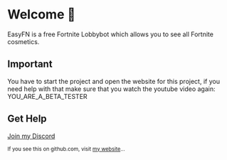 # Welcome 🥳

EasyFN is a free Fortnite Lobbybot which allows you to see all Fortnite cosmetics.  

## Important
You have to start the project and open the website for this project, if you need help with that make sure that you watch the youtube video again: YOU_ARE_A_BETA_TESTER

## Get Help
[Join my Discord](https://ezfn.net/discord)

<sub>If you see this on github.com, visit [my website](https://ezfn.net)...</sub>
